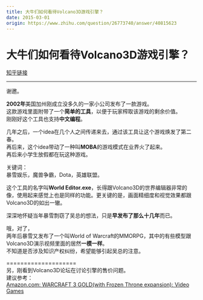```yaml
---
title: 大牛们如何看待Volcano3D游戏引擎？
date: 2015-03-01
origin: https://www.zhihu.com/question/26773740/answer/40815623
---
```

# 大牛们如何看待Volcano3D游戏引擎？

[知乎链接](https://www.zhihu.com/question/26773740/answer/40815623)

---------

<span class="RichText ztext CopyrightRichText-richText" itemprop="text"><p>谢邀。</p><p><b>2002年</b>美国加州刚成立没多久的一家小公司发布了一款游戏。<br>这款游戏里面附带了一个<b>简单的工具</b>，以便于玩家榨取该游戏的剩余价值。<br>刚刚好这个工具也支持<b>中文编程</b>。</p><p>几年之后，一个idea在几个人之间传递来去，通过该工具让这个游戏焕发了第二春。<br>再后来，这个idea带动了一种叫<b>MOBA</b>的游戏模式在业界火了起来。<br>再后来小学生放假都在玩这种游戏。</p><p>关键词：<br>暴雪娱乐，魔兽争霸，Dota，英雄联盟。</p><p>这个工具的名字叫<b>World Editor.exe</b>，长得跟Volcano3D的世界编辑器非常的像，使用起来感觉上也是同样的功能。更关键的是，画面精细度和视觉效果都跟Volcano3D的如出一辙。</p><p>深深地怀疑当年暴雪剽窃了吴总的想法，只是<b>早发布了那么十几年</b>而已。</p><p>哦，对了，<br>两年后暴雪又发布了一个叫World of Warcraft的MMORPG，其中的有些模型跟Volcano3D演示视频里面的居然<b>一模一样</b>。<br>不知道是否涉及知识产权纠纷，希望能够引起吴总的注意。</p>====================<br>另，刚看到Volcano3D论坛在讨论引擎的售价问题。<br>建议参考：<br><a href="https://link.zhihu.com/?target=http%3A//www.amazon.com/WARCRAFT-3-GOLD-Frozen-Throne-expansion/dp/B007N8SQXA" class=" wrap external" target="_blank" rel="nofollow noreferrer">Amazon.com: WARCRAFT 3 GOLD(with Frozen Throne expansion): Video Games</a></span>